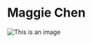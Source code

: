 # Maggie Chen
![This is an image](https://www.google.com/url?sa=i&url=https%3A%2F%2Fwww.pinterest.com%2Fthxmbrd_%2Fwe-bare-bears%2F&psig=AOvVaw3QIaWJfNLFGmfy_JRkE-wc&ust=1666751554175000&source=images&cd=vfe&ved=0CAwQjRxqFwoTCMCZs8Sr-voCFQAAAAAdAAAAABAE)
